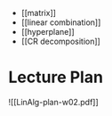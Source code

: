 
- [[matrix]]
- [[linear combination]]
- [[hyperplane]]
- [[CR decomposition]]


# Lecture Plan

![[LinAlg-plan-w02.pdf]]